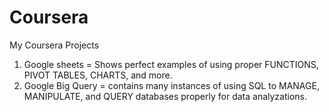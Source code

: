 # Coursera
My Coursera Projects
1. Google sheets = Shows perfect examples of using proper FUNCTIONS, PIVOT TABLES, CHARTS, and more. 
2. Google Big Query = contains many instances of using SQL to MANAGE, MANIPULATE, and QUERY databases properly for data analyzations. 
